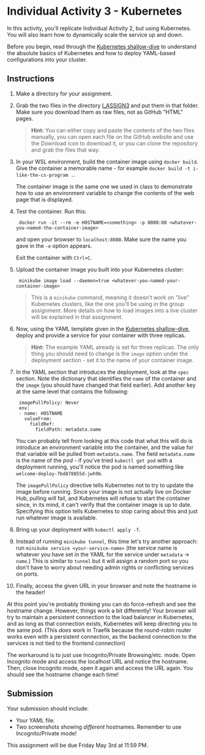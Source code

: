 # Individual Activity 3 - Kubernetes

In this activity, you'll replicate Individual Activity 2, but using Kubernetes. You  will also learn how to dynamically scale the service up and down.

Before you begin, read through the [Kubernetes shallow-dive](KUBERNETES.md) to understand the absolute basics of Kubernetes and how to deploy YAML-based configurations into your cluster.

## Instructions

1. Make a directory for your assignment.

1. Grab the two files in the directory [I_ASSIGN3](i_assign3/) and put them in that folder. Make sure you download them as raw files, not as GitHub "HTML" pages.

    > **Hint:** You can either copy and paste the contents of the two files manually, you can open each file on the GitHub website and use the Download icon to download it, or you can clone the repository and grab the files that way.

1. In your WSL environment, build the container image using `docker build`. Give the container a memorable name - for example `docker build -t i-like-the-cs-program .`.

    The container image is the same one we used in class to demonstrate how to use an environment variable to change the contents of the web page that is displayed. 

1. Test the container. Run this:

        docker run -it --rm -e HOSTNAME=<something> -p 8080:80 <whatever-you-named-the-container-image>

    and open your browser to `localhost:8080`. Make sure the name you gave in the `-e` option appears.

    Exit the container with `Ctrl+C`.

1. Upload the container image you built into your Kubernetes cluster:

        minikube image load --daemon=true <whatever-you-named-your-container-image>

    > This is a `minikube` command, meaning it doesn't work on "live" Kubernetes clusters, like the one you'll be using in the group assignment. More details on how to load images into a live cluster will be explained in that assignment.

1. Now, using the YAML template given in the [Kubernetes shallow-dive](KUBERNETES.md), deploy and provide a service for your container with three replicas. 
  
    > **Hint:** The example YAML already is set for three replicas. The only thing you should need to change is the `image` option under the deployment section - set it to the name of your container image.

2. In the YAML section that introduces the deployment, look at the `spec` section. Note the dictionary that identifies the `name` of the container and the `image` (you should have changed that field earlier). Add another key at the same level that contains the following:

        imagePullPolicy: Never
        env:
        - name: HOSTNAME
          valueFrom:
            fieldRef:
              fieldPath: metadata.name

    You can probably tell from looking at this code that what this will do is introduce an environment variable into the container, and the value for that variable will be pulled from `metadata.name`. The field `metadata.name` is the name of the *pod* - if you've tried `kubectl get pod` with a deployment running, you'll notice the pod is named something like `welcome-deploy-7bd878855d-jwh9b`.

    The `imagePullPolicy` directive tells Kubernetes not to try to update the image before running. Since your image is not actually live on Docker Hub, pulling will fail, and Kubernetes will refuse to start the container since, in its mind, it can't verify that the container image is up to date. Specifying this option tells Kubernetes to stop caring about this and just run whatever image is available.

1. Bring up your deployment with `kubectl apply -f`. 

1. Instead of running `minikube tunnel`, this time let's try another approach: run `minikube service <your-service-name>` (the service name is whatever you have set in the YAML for the service under `metadata` -> `name`.) This is similar to `tunnel` but it will assign a random port so you don't have to worry about needing admin rights or conflicting services on ports.

1. Finally, access the given URL in your browser and note the hostname in the header!

At this point you're probably thinking you can do force-refresh and see the hostname change. However, things work a bit differently! Your browser will try to maintain a persistent connection to the load balancer in Kubernetes, and as long as that connection exists, Kubernetes will keep directing you to the same pod. (This *does* work in Traefik because the round-robin router works even with a persistent connection, as the backend connection to the services is not tied to the frontend connection) 

The workaround is to just use Incognito/Private Browsing/etc. mode. Open Incognito mode and access the localhost URL and notice the hostname. Then, close Incognito mode, open it again and access the URL again. You should see the hostname change each time!

## Submission

Your submission should include:

* Your YAML file.
* Two screenshots showing *different* hostnames. Remember to use Incognito/Private mode!

This assignment will be due Friday May 3rd at 11:59 PM.
